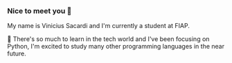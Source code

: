 ### Nice to meet you 👋

My name is Vinicius Sacardi and I'm currently a student at FIAP.

🌱 There's so much to learn in the tech world and I've been focusing on Python, I'm excited to study many other programming languages in the near future.

<!--
**viniciussacardi/viniciussacardi** is a ✨ _special_ ✨ repository because its `README.md` (this file) appears on your GitHub profile.

Here are some ideas to get you started:

- 🔭 I’m currently working on ...
- 🌱 I’m currently learning ...
- 👯 I’m looking to collaborate on ...
- 🤔 I’m looking for help with ...
- 💬 Ask me about ...
- 📫 How to reach me: ...
- 😄 Pronouns: ...
- ⚡ Fun fact: ...
-->
